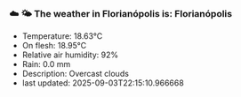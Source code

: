 ### ☁️ 🌤️  The weather in Florianópolis is: Florianópolis

- Temperature: 18.63°C
- On flesh: 18.95°C
- Relative air humidity: 92%
- Rain: 0.0 mm
- Description: Overcast clouds
- last updated: 2025-09-03T22:15:10.966668
